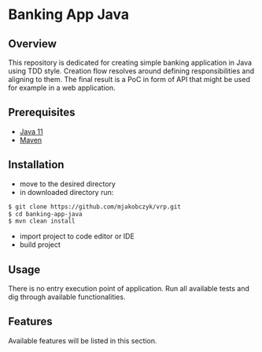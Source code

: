 # Banking App Java

## Overview

This repository is dedicated for creating simple banking application in Java using TDD style.
Creation flow resolves around defining responsibilities and aligning to them. The final result
is a PoC in form of API that might be used for example in a web application.

## Prerequisites

* [Java 11](https://www.java.com/pl/)
* [Maven](https://maven.apache.org/)

## Installation

* move to the desired directory
* in downloaded directory run:
```bash
$ git clone https://github.com/mjakobczyk/vrp.git
$ cd banking-app-java
$ mvn clean install
```
* import project to code editor or IDE
* build project

## Usage

There is no entry execution point of application. Run all available tests and dig
through available functionalities.

## Features

Available features will be listed in this section.